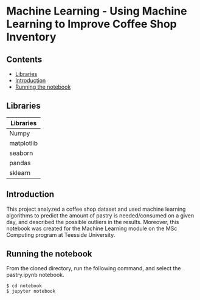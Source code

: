 # Machine Learning - Using Machine Learning to Improve Coffee Shop Inventory
 <!-- omit in toc -->

## Contents  <!-- omit in toc -->
 
 - [Libraries](#libraries)
 - [Introduction](#introduction)
 - [Running the notebook](#runningthenotebook)
 
## Libraries
| Libraries |
| ------------------------------ |
| Numpy |
| matplotlib |
| seaborn |
| pandas |
| sklearn |


## Introduction

This project analyzed a coffee shop dataset and used machine learning algorithms to predict the amount of pastry is needed/consumed on a given day, and described the possible outliers in the results. Moreover, this notebook was created for the Machine Learning module on the MSc Computing program at Teesside University.

## Running the notebook
From the cloned directory, run the following command, and select the pastry.ipynb notebook.

    $ cd notebook
    $ jupyter notebook
